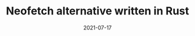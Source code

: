 ---
title: Neofetch alternative written in Rust
description: Neofetch is a TUI (Terminal User Interface) system information tool written in Bash. Neofetch may be one the most well known terminal applications, and for a good reason. It's highly configurable. However, it is slow... really slow. 
date: 2021-07-17
slug: neofetch-alt-rust
# image:
categories:
    - 
    -
---